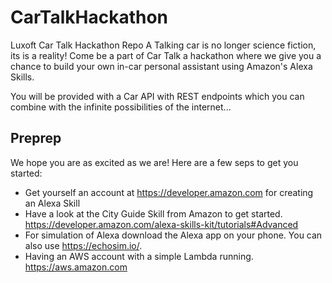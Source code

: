 # CarTalkHackathon
Luxoft Car Talk Hackathon Repo
A Talking car is no longer science fiction, its is a reality!
Come be a part of Car Talk a hackathon where we give you a chance to build your own in-car personal assistant using Amazon's Alexa Skills.

You will be provided with a Car API with REST endpoints which you can combine with the infinite possibilities of the internet...

## Preprep
We hope you are as excited as we are! Here are a few seps to get you started:

* Get yourself an account at https://developer.amazon.com for creating an Alexa Skill
* Have a look at the City Guide Skill from Amazon to get started. https://developer.amazon.com/alexa-skills-kit/tutorials#Advanced
* For simulation of Alexa download the Alexa app on your phone. You can also use https://echosim.io/. 
* Having an AWS account with a simple Lambda running. https://aws.amazon.com

